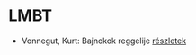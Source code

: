 # LMBT

- Vonnegut, Kurt: Bajnokok ​reggelije [részletek](../_details/Vonnegut%2C%20Kurt.md#id_1139)